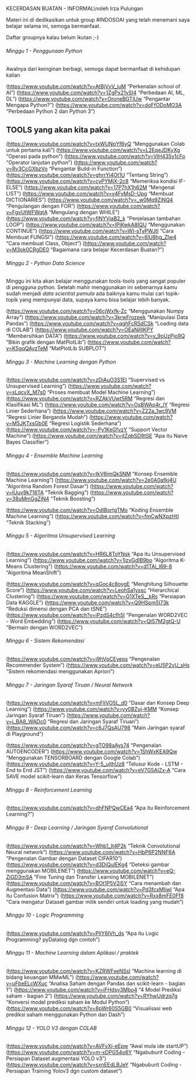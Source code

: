 KECERDASAN BUATAN - INFORMAL\noleh Irza Pulungan

Materi ini di dedikasikan untuk group #INDOSOAI yang telah menemani saya belajar selama ini, semoga bermanfaat.

Daftar groupnya kalau belum ikutan ;-)

###### Minggu 1 - Penggunaan Python

Awalnya dari keinginan berbagi, semoga dapat bermanfaat di kehidupan kalian

(https://www.youtube.com/watch?v=AtBjVvV_iuM “Perkenalan school of AI”)
(https://www.youtube.com/watch?v=1ZgPx21vSI4 “Perbedaan AI, ML, DL”)
(https://www.youtube.com/watch?v=OroneBGTIUw “Pengantar Mengapa Python?”)
(https://www.youtube.com/watch?v=doFfODoMO3A “Perbedaan Python 2 dan Python 3”)
## TOOLS yang akan kita pakai
(https://www.youtube.com/watch?v=txWUNqYf6yQ “Menggunakan Colab untuk pertama kali”)
(https://www.youtube.com/watch?v=L2EqeJDKyXg “Operasi pada python”)
(https://www.youtube.com/watch?v=VIH435v1cFo “Operator lanjutan python”)
(https://www.youtube.com/watch?v=Rv3CcGXbzVo “Pengantar Build-in Function”)
(https://www.youtube.com/watch?v=ghrrYi4Ot1U “Tentang String”)
(https://www.youtube.com/watch?v=cyPYMjX-2c8 “Memeriksa kondisi IF-ELSE”)
(https://www.youtube.com/watch?v=17P7hX1h62M “Mengenal LIST”)
(https://www.youtube.com/watch?v=v4FyMsD-Upg “Membuat DICTIONARIES”)
(https://www.youtube.com/watch?v=_w0Mq9ZiNQ4 “Pengulangan dengan FOR”)
(https://www.youtube.com/watch?v=FgvUtWFWqtA “Mengulang dengan WHILE”)
(https://www.youtube.com/watch?v=flNYVjaB2_k “Penjelasan tambahan LOOP”)
(https://www.youtube.com/watch?v=IPiKwkA8IQU “Menggunakan CONTINUE”)
(https://www.youtube.com/watch?v=WI-sTyPWJtI “Cara Membuat FUNGSI”)
(https://www.youtube.com/watch?v=6lU8hg_ZIw4 “Cara membuat Class, Object”)
(https://www.youtube.com/watch?v=M3ok0CRgDE0 “Bagaimana cara belajar Kecerdasan Buatan?”)


###### Minggu 2 - Python Data Science

Minggu ini kita akan belajar menggunakan tools-tools yang sangat populer di pengguna python. Setelah mahir menggunakan ini sebenarnya kamu sudah menjadi *data scientist pemula* ada baiknya kamu mulai cari topik-topik yang mempunyai data, supaya kamu bisa belajar lebih banyak.

(https://www.youtube.com/watch?v=06cjWxfk-Zc “Menggunakan Numpy Array”)
(https://www.youtube.com/watch?v=3krwFrozpek “Manipulasi Data Pandas”)
(https://www.youtube.com/watch?v=qghFcRSdCSk “Loading data di COLAB”)
(https://www.youtube.com/watch?v=OEaNilIlKPY “Membersihkan DATA”)
(https://www.youtube.com/watch?v=v_9oUzPjo9Q “Bikin grafik dengan MatPlotLib”)
(https://www.youtube.com/watch?v=K5gqQAyzTeM “MatPlotLib SUBPLOT”)



###### Minggu 3 - Machine Learning dengan Python

(https://www.youtube.com/watch?v=zDiAuO3S1EI “Supervised vs Unsupervised Learning”)
(https://www.youtube.com/watch?v=sLqcvX_M7s0 “Proses membuat Model Machine Learning”)
(https://www.youtube.com/watch?v=RZAkVUwt5RM “Regresi dan Klasifikasi ML”)
(https://www.youtube.com/watch?v=OsBWAo4r_lY “Regresi Linier Sederhana”)
(https://www.youtube.com/watch?v=Z22a_1wc9VM “Regresi Linier Berganda Mudah”)
(https://www.youtube.com/watch?v=M5JKTxsGb0E “Regresi Logistik Sederhana”)
(https://www.youtube.com/watch?v=-Py1KeGfvzY “Support Vector Machine”)
(https://www.youtube.com/watch?v=jtZqbSD9tSE “Apa itu Naive Bayes Classifier”)


###### Minggu 4 - Ensemble Machine Learning


(https://www.youtube.com/watch?v=tkV6jmQkSNM “Konsep Ensemble Machine Learning”)
(https://www.youtube.com/watch?v=2e0A0afkj4U “Algoritma Random Forest Dasar”)
(https://www.youtube.com/watch?v=IUuv9k716TA “Teknik Bagging”)
(https://www.youtube.com/watch?v=38uMmGgZjN4 “Teknik Boosting”)


(https://www.youtube.com/watch?v=OdlBortgTMo “Koding Ensemble Machine Learning”)
(https://www.youtube.com/watch?v=fmCwNXpzHtI “Teknik Stacking”)


###### Minggu 5 - Algoritma Unsupervised Learning

(https://www.youtube.com/watch?v=HR6L8ToYNsk “Apa itu Unsupervised Learning”)
(https://www.youtube.com/watch?v=1jzvGdIB9bo “Algoritma K-Means Clustering”)
(https://www.youtube.com/watch?v=d1TAi_I69-8 “Algoritma MeanShift”)

(https://www.youtube.com/watch?v=qGoc4c8oygE “Menghitung Silhouette Score”)
(https://www.youtube.com/watch?v=LeohSa1yssc “Hierarchical Clustering”)
(https://www.youtube.com/watch?v=G1XTeS__kRs “Persiapan Data KAGGLE”)
(https://www.youtube.com/watch?v=Q9HSpm5I73k “Reduksi dimensi dengan PCA dan tSNE”)
(https://www.youtube.com/watch?v=iPzdS4cfh5I “Pengenalan WORD2VEC - Word Embedding”)
(https://www.youtube.com/watch?v=Qt57M2gtQ-U “Bermain dengan WORD2VEC”)

###### Minggu 6 - Sistem Rekomendasi

(https://www.youtube.com/watch?v=j9hVpCEyeps “Pengenalan Recommender System”)
(https://www.youtube.com/watch?v=eU5P2vU_sHs “Sistem rekomendasi menggunakan Apriori”)


###### Minggu 7 - Jaringan Syaraf Tiruan / Neural Network

(https://www.youtube.com/watch?v=mFljVO5L_d0 “Dasar dan Konsep Deep Learning”)
(https://www.youtube.com/watch?v=yy0BZuj-KMM “Konsep Jaringan Syaraf Tiruan”)
(https://www.youtube.com/watch?v=j_BA8_WADc0 “Regresi dan Jaringan Syaraf Tiruan”)
(https://www.youtube.com/watch?v=c6J7QsAU798 “Main Jaringan syaraf di Playground”)


(https://www.youtube.com/watch?v=gTO98aAys74 “Pengenalan AUTOENCODER”)
(https://www.youtube.com/watch?v=1ShWxKEA9Qw “Menggunakan TENSORBOARD dengan Google Colab”)
(https://www.youtube.com/watch?v=Y-5_ujthUz8 “Telusur Kode - LSTM - End to End JST”)
(https://www.youtube.com/watch?v=eV7G5AIZx-A “Cara SAVE model scikit-learn dan Keras Tensorflow”)


###### Minggu 8 - Reinforcement Learning

(https://www.youtube.com/watch?v=dhFNPQwCEa4 “Apa itu Reinforcement Learning?”)


###### Minggu 9 - Deep Learning / Jaringan Syaraf Convolutional

(https://www.youtube.com/watch?v=Whb1_It4P2k “Teknik Convolutional Neural network”)
(https://www.youtube.com/watch?v=HbP6P2NNF6A “Pengenalan Gambar dengan Dataset CIFAR10”)
(https://www.youtube.com/watch?v=d3DiQulEKg4 “Deteksi gambar menggunakan MOBILENET”)
(https://www.youtube.com/watch?v=eQ-ZjGD3mSA “Fine Tuning dan Transfer Learning MOBILENET”)
(https://www.youtube.com/watch?v=BOt1P5V2i5Y “Cara menambah dan Augmentasi Data”)
(https://www.youtube.com/watch?v=Pd3fcxMliwI “Apa itu Confusion Matrix”)
(https://www.youtube.com/watch?v=Rxx8mFE0Ff8 “Cara mengatur Dataset gambar milik sendiri untuk loading yang mudah”)


###### Minggu 10 - Logic Programming
(https://www.youtube.com/watch?v=PllY6IVh_ds “Apa itu Logic Programming? pyDatalog dgn contoh”)


###### Minggu 11 - Machine Learning dalam Aplikasi / praktek

(https://www.youtube.com/watch?v=KZRWFxeNSsI “Machine learning di bidang keuangan MMwML”)
(https://www.youtube.com/watch?v=uFbeELcWXuc “Analisa Saham dengan Pandas dan scikit-learn - bagian 1”)
(https://www.youtube.com/watch?v=iFHdsy3Mbo4 “4 Model Prediksi saham - bagian 2”)
(https://www.youtube.com/watch?v=RYhwUdrzq7g “Konversi model prediksi saham ke Modul Python”)
(https://www.youtube.com/watch?v=8pWr60S5GB0 “Visualisasi web prediksi saham menggunakan Python dan Dash”)

###### Minggu 12 - YOLO V3 dengan COLAB

(https://www.youtube.com/watch?v=AVFvXj-eEpw “Awal mula ide startUP”)
(https://www.youtube.com/watch?v=m-xDPG54o6Y “Ngabuburit Coding - Persiapan Dataset augmentasi YOLO v3”)
(https://www.youtube.com/watch?v=sxnEEdLBJeY “Ngabuburit Coding - Persiapan Training Yolov3 dgn custom dataset”)



